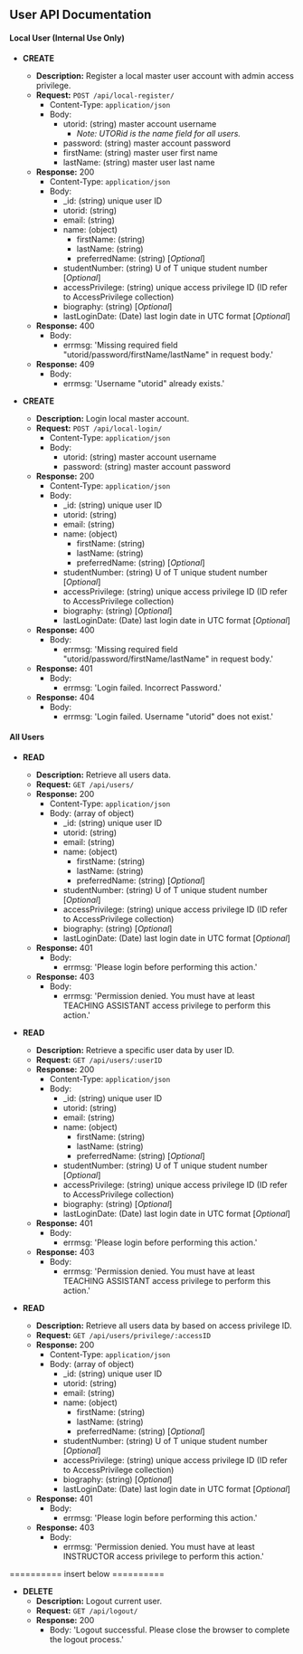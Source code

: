 User API Documentation
------------

#### Local User (Internal Use Only)

+ **CREATE**
    + **Description:** Register a local master user account with admin access privilege.
    + **Request:** ```POST /api/local-register/```
        + Content-Type: ```application/json```
        + Body:
            + utorid: (string) master account username 
                + _Note: UTORid is the name field for all users._
            + password: (string) master account password
            + firstName: (string) master user first name
            + lastName: (string) master user last name
    + **Response:** 200
        + Content-Type: ```application/json```
        + Body:
            + _id: (string) unique user ID
            + utorid: (string)
            + email: (string)
            + name: (object)
                + firstName: (string)
                + lastName: (string)
                + preferredName: (string) [_Optional_]
            + studentNumber: (string) U of T unique student number [_Optional_]
            + accessPrivilege: (string) unique access privilege ID (ID refer to AccessPrivilege collection)
            + biography: (string) [_Optional_]
            + lastLoginDate: (Date) last login date in UTC format [_Optional_]
    + **Response:** 400
        + Body:
            + errmsg: 'Missing required field "utorid/password/firstName/lastName" in request body.'
    + **Response:** 409
        + Body:
            + errmsg: 'Username "utorid" already exists.'

+ **CREATE**
    + **Description:** Login local master account.
    + **Request:** ```POST /api/local-login/```
        + Content-Type: ```application/json```
        + Body:
            + utorid: (string) master account username
            + password: (string) master account password
    + **Response:** 200
        + Content-Type: ```application/json```
        + Body:
            + _id: (string) unique user ID
            + utorid: (string)
            + email: (string)
            + name: (object)
                + firstName: (string)
                + lastName: (string)
                + preferredName: (string) [_Optional_]
            + studentNumber: (string) U of T unique student number [_Optional_]
            + accessPrivilege: (string) unique access privilege ID (ID refer to AccessPrivilege collection)
            + biography: (string) [_Optional_]
            + lastLoginDate: (Date) last login date in UTC format [_Optional_]
    + **Response:** 400
        + Body:
            + errmsg: 'Missing required field "utorid/password/firstName/lastName" in request body.'
    + **Response:** 401
        + Body:
            + errmsg: 'Login failed. Incorrect Password.'
    + **Response:** 404
        + Body:
            + errmsg: 'Login failed. Username "utorid" does not exist.'


#### All Users

+ **READ**
    + **Description:** Retrieve all users data.
    + **Request:** ```GET /api/users/```
    + **Response:** 200
        + Content-Type: ```application/json```
        + Body: (array of object)
            + _id: (string) unique user ID
            + utorid: (string)
            + email: (string)
            + name: (object)
                + firstName: (string)
                + lastName: (string)
                + preferredName: (string) [_Optional_]
            + studentNumber: (string) U of T unique student number [_Optional_]
            + accessPrivilege: (string) unique access privilege ID (ID refer to AccessPrivilege collection)
            + biography: (string) [_Optional_]
            + lastLoginDate: (Date) last login date in UTC format [_Optional_]
    + **Response:** 401
        + Body:
            + errmsg: 'Please login before performing this action.'
    + **Response:** 403
        + Body:
            + errmsg: 'Permission denied. You must have at least TEACHING ASSISTANT access privilege to perform this action.'

+ **READ**
    + **Description:** Retrieve a specific user data by user ID.
    + **Request:** ```GET /api/users/:userID```
    + **Response:** 200
        + Content-Type: ```application/json```
        + Body:
            + _id: (string) unique user ID
            + utorid: (string)
            + email: (string)
            + name: (object)
                + firstName: (string)
                + lastName: (string)
                + preferredName: (string) [_Optional_]
            + studentNumber: (string) U of T unique student number [_Optional_]
            + accessPrivilege: (string) unique access privilege ID (ID refer to AccessPrivilege collection)
            + biography: (string) [_Optional_]
            + lastLoginDate: (Date) last login date in UTC format [_Optional_]
    + **Response:** 401
        + Body:
            + errmsg: 'Please login before performing this action.'
    + **Response:** 403
        + Body:
            + errmsg: 'Permission denied. You must have at least TEACHING ASSISTANT access privilege to perform this action.'

+ **READ**
    + **Description:** Retrieve all users data by based on access privilege ID.
    + **Request:** ```GET /api/users/privilege/:accessID```
    + **Response:** 200
        + Content-Type: ```application/json```
        + Body: (array of object)
            + _id: (string) unique user ID
            + utorid: (string)
            + email: (string)
            + name: (object)
                + firstName: (string)
                + lastName: (string)
                + preferredName: (string) [_Optional_]
            + studentNumber: (string) U of T unique student number [_Optional_]
            + accessPrivilege: (string) unique access privilege ID (ID refer to AccessPrivilege collection)
            + biography: (string) [_Optional_]
            + lastLoginDate: (Date) last login date in UTC format [_Optional_]
    + **Response:** 401
        + Body:
            + errmsg: 'Please login before performing this action.'
    + **Response:** 403
        + Body:
            + errmsg: 'Permission denied. You must have at least INSTRUCTOR access privilege to perform this action.'

========== insert below ==========

+ **DELETE**
    + **Description:** Logout current user.
    + **Request:** ```GET /api/logout/```
    + **Response:** 200
        + Body: 'Logout successful. Please close the browser to complete the logout process.'
        